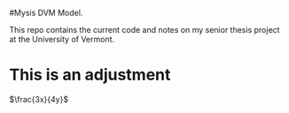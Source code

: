 #Mysis DVM Model.

This repo contains the current code and notes on my senior thesis project at the University of Vermont.


# This is an adjustment

$\frac{3x}{4y}$

